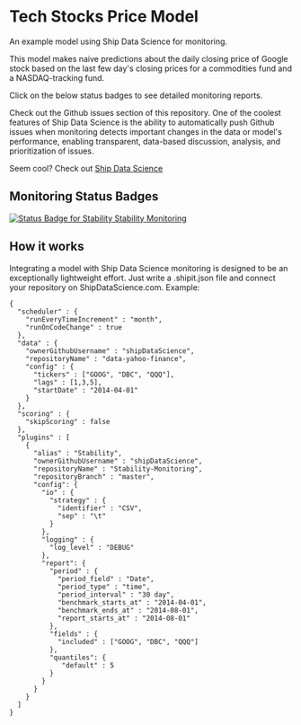 Tech Stocks Price Model
==============

An example model using Ship Data Science for monitoring.

This model makes naive predictions
about the daily closing price of Google stock based on 
the last few day's closing prices for a commodities fund
and a NASDAQ-tracking fund.

Click on the below status badges to see detailed monitoring reports.

Check out the Github issues section of this repository.
 One of the coolest features of Ship Data Science is the ability to automatically push Github issues 
when monitoring detects important changes in the data or model's performance, enabling transparent, data-based
discussion, analysis, and prioritization of issues.

Seem cool? Check out [Ship Data Science](http://www.shipdatascience.com) 

Monitoring Status Badges
--------------------
[![Status Badge for Stability ](http://staging.shipdatascience.com/api/v1/badges?plugin_id=1&statsmodel_id=1 "Stability") Stability Monitoring](http://staging.shipdatascience.com/api/v1/report_summary?statsmodel_id=1&plugin_id=1)


How it works
-----------
Integrating a model with Ship Data Science monitoring is designed to be an exceptionally lightweight effort. Just write a .shipit.json file and connect your repository on ShipDataScience.com. Example:
```
{
  "scheduler" : {
    "runEveryTimeIncrement" : "month",
    "runOnCodeChange" : true
  },
  "data" : {
    "ownerGithubUsername" : "shipDataScience",
    "repositoryName" : "data-yahoo-finance",
    "config" : {
      "tickers" : ["GOOG", "DBC", "QQQ"], 
      "lags" : [1,3,5],
      "startDate" : "2014-04-01"
    }
  },
  "scoring" : {
    "skipScoring" : false
  },
  "plugins" : [
    {
      "alias" : "Stability",
      "ownerGithubUsername" : "shipDataScience",
      "repositoryName" : "Stability-Monitoring",
      "repositoryBranch" : "master",
      "config": {
        "io" : {
          "strategy" : {
            "identifier" : "CSV",
            "sep" : "\t"
          }
        },
        "logging" : {
          "log_level" : "DEBUG"
        },
        "report": {
          "period" : {
            "period_field" : "Date",
            "period_type" : "time",
            "period_interval" : "30 day",
            "benchmark_starts_at" : "2014-04-01",
            "benchmark_ends_at" : "2014-08-01",
            "report_starts_at" : "2014-08-01"
          },
          "fields" : {
            "included" : ["GOOG", "DBC", "QQQ"]
          },
          "quantiles": {
             "default" : 5
          }
        } 
      }
    }
  ]
}
```


